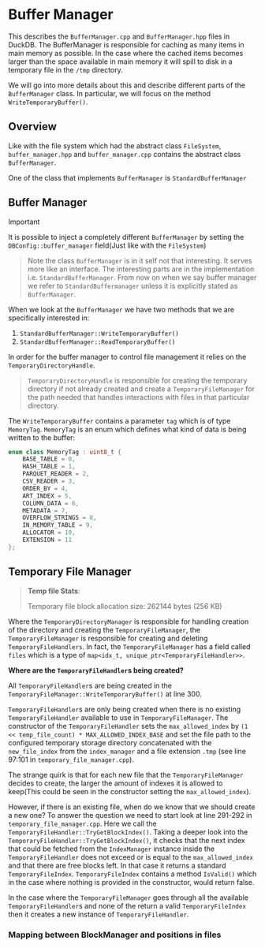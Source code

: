 # Buffer Manager

This describes the `BufferManager.cpp` and `BufferManager.hpp` files in DuckDB. The BufferManager is responsible for caching as many items in main memory as possible. In the case where the cached items becomes larger than the space available in main memory it will spill to disk in a temporary file in the `/tmp` directory.

We will go into more details about this and describe different parts of the `BufferManager` class. In particular, we will focus on the method `WriteTemporaryBuffer()`.

## Overview

Like with the file system which had the abstract class `FileSystem`, `buffer_manager.hpp` and `buffer_manager.cpp` contains the abstract class `BufferManager`.

One of the class that implements `BufferManager` is `StandardBufferManager`

<!-- TODO: We need to look at the buffer pool in duckdb -->

## Buffer Manager

> [!IMPORTANT]
> It is possible to inject a completely different `BufferManager` by setting the `DBConfig::buffer_manager` field(Just like with the `FileSystem`)

> Note the class `BufferManager` is in it self not that interesting. It serves more like an interface. The interesting parts are in the implementation i.e. `StandardBufferManager`. From now on when we say buffer manager we refer to `StandardBuffermanager` unless it is explicitly stated as `BufferManager`.

When we look at the `BufferManager` we have two methods that we are specifically interested in:

1. `StandardBufferManager::WriteTemporaryBuffer()`
2. `StandardBufferManager::ReadTemporaryBuffer()`

In order for the buffer manager to control file management it relies on the `TemporaryDirectoryHandle`.

> `TemporaryDirectoryHandle` is responsible for creating the temporary directory if not already created and create a `TemporaryFileManager` for the path needed that handles interactions with files in that particular directory.

The `WriteTemporaryBuffer` contains a parameter `tag` which is of type `MemoryTag`. `MemoryTag` is an enum which defines what kind of data is being written to the buffer:

```c++
enum class MemoryTag : uint8_t {
	BASE_TABLE = 0,
	HASH_TABLE = 1,
	PARQUET_READER = 2,
	CSV_READER = 3,
	ORDER_BY = 4,
	ART_INDEX = 5,
	COLUMN_DATA = 6,
	METADATA = 7,
	OVERFLOW_STRINGS = 8,
	IN_MEMORY_TABLE = 9,
	ALLOCATOR = 10,
	EXTENSION = 11
};
```

## Temporary File Manager

> **Temp file Stats**:
>
> Temporary file block allocation size: 262144 bytes (256 KB)

Where the `TemporaryDirectoryManager` is responsible for handling creation of the directory and creating the `TemporaryFileManager`, the `TemporaryFileManager` is responsible for creating and deleting `TemporaryFileHandlers`. In fact, the `TemporaryFileManager` has a field called `files` which is a type of `map<idx_t, unique_ptr<TemporaryFileHandler>>`.

**Where are the `TemporaryFileHandler`s being created?**

All `TemporaryFileHandler`s are being created in the `TemporaryFileManager::WriteTemporaryBuffer()` at line 300.  

`TemporaryFileHandler`s are only being created when there is no existing `TemporaryFileHandler` available to use in `TemporaryFileManager`. The constructor of the `TemporaryFileHandler` sets the `max_allowed_index` by `(1 << temp_file_count) * MAX_ALLOWED_INDEX_BASE` and set the file path to the configured temporary storage directory concatenated with the `new_file_index` from the `index_manager` and a file extension `.tmp` (see line 97:101 in `temporary_file_manager.cpp`).

The strange quirk is that for each new file that the `TemporaryFileManager` decides to create, the larger the amount of indexes it is allowed to keep(This could be seen in the constructor setting the `max_allowed_index`).

However, if there is an existing file, when do we know that we should create a new one? To answer the question we need to start look at line 291-292 in `temporary_file_manager.cpp`. Here we call the `TemporaryFileHandler::TryGetBlockIndex()`. Taking a deeper look into the `TemporaryFileHandler::TryGetBlockIndex()`, it checks that the next index that could be fetched from the `IndexManager` instance inside the `TemporaryFileHandler` does not exceed or is equal to the `max_allowed_index` and that there are free blocks left. In that case it returns a standard `TemporaryFileIndex`. `TemporaryFileIndex` contains a method `IsValid()` which in the case where nothing is provided in the constructor, would return false. 

In the case where the `TemporaryFileManager` goes through all the available `TemporaryFileHandler`s and none of the return a valid `TemporaryFileIndex` then it creates a new instance of `TemporaryFileHandler`.

### Mapping between BlockManager and positions in files
